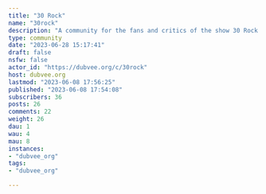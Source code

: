 ```yaml
---
title: "30 Rock" 
name: "30rock"
description: "A community for the fans and critics of the show 30 Rock. Discussion of the show, pictures from the show and anything else 30 Rock related. "
type: community
date: "2023-06-28 15:17:41"
draft: false
nsfw: false
actor_id: "https://dubvee.org/c/30rock"
host: dubvee.org
lastmod: "2023-06-08 17:56:25"
published: "2023-06-08 17:54:08"
subscribers: 36
posts: 26
comments: 22
weight: 26
dau: 1
wau: 4
mau: 8
instances:
- "dubvee_org"
tags: 
- "dubvee_org"

---
```

